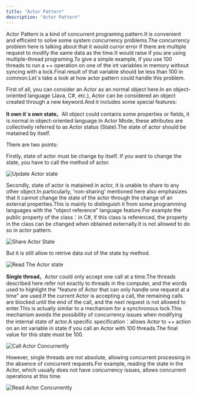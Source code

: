 ```yaml
---
title: "Actor Pattern"
description: "Actor Pattern"
---
```


Actor Pattern is a kind of concurrent programing pattern.It is convenient and efficeint to solve some system concurrency problems.The concurrency problem here is talking about that it would curror error if there are multiple request to modify the same data as the time.It would raise if you are using multiple-thread programing.To give a simple example, if you use 100 threads to run a ++ operation on one of the int variables in memory without syncing with a lock.Final result of that variable should be less than 100 in common.Let`s take a look at how actor pattern could handle this problem.

First of all, you can consider an Actor as an normal object here.In an object-oriented language (Java, C#, etc.), Actor can be considered an object created through a new keyword.And it includes some special features:

**It own it`s own state**。All object could contains some properties or fields, it is normal in object-oriented language.In Actor Mode, these attributes are collectively referred to as Actor status (State).The state of actor should be matained by itself.

There are two points:

Firstly, state of actor must be change by itself. If you want to change the state, you have to call the method of actor.

![Update Actor state](/images/20190226-001.gif)

Secondly, state of actor is matained in actor, it is unable to share to any other object.In particularly, 'non-sharing' mentioned here also emphasizes that it cannot change the state of the actor through the change of an external properties.This is mainly to distinguish it from some programming languages with the "object reference" language feature.For example the public property of the class：in C#, if this class is referenced, the property in the class can be changed when obtained externally.It is not allowed to do so in actor pattern.

![Share Actor State](/images/20190226-003.gif)

But it is still allow to retrive data out of the state by method.

![Read The Actor state](/images/20190226-002.gif)

**Single thread**。Actor could only accept one call at a time.The threads described here refer not exactly to threads in the computer, and the words used to highlight the "feature of Actor that can only handle one request at a time" are used.If the current Actor is accepting a call, the remaining calls are blocked until the end of the call, and the next request is not allowed to enter.This is actually similar to a mechanism for a synchronous lock.This mechanism avoids the possibility of concurrency issues when modifying the internal state of actor.A specific specification：allows Actor to ++ action on an int variable in state if you call an Actor with 100 threads.The final value for this state must be 100.

![Call Actor Concurrently](/images/20190226-004.gif)

However, single threads are not absolute, allowing concurrent processing in the absence of concurrent requests.For example, reading the state in the Actor, which usually does not have concurrency issues, allows concurrent operations at this time.

![Read Actor Concurrently](/images/20190226-005.gif)
